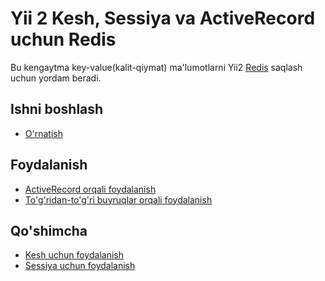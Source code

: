 Yii 2 Kesh, Sessiya va ActiveRecord uchun Redis
===============================================

Bu kengaytma key-value(kalit-qiymat) ma'lumotlarni Yii2 [Redis](http://redis.io/) saqlash uchun yordam beradi.

Ishni boshlash
---------------

* [O'rnatish](installation.md)

Foydalanish
----- 

* [ActiveRecord orqali foydalanish](usage-ar.md)
* [To'g'ridan-to'g'ri buyruqlar orqali foydalanish](usage-commands.md)

Qo'shimcha
-----------------

* [Kesh uchun foydalanish](topics-cache.md)
* [Sessiya uchun foydalanish](topics-session.md)
